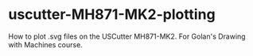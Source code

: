 # uscutter-MH871-MK2-plotting
How to plot .svg files on the USCutter MH871-MK2. For Golan's Drawing with Machines course.
